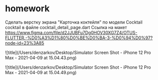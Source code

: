 # homework

Сделать верстку экрана "Карточка коктейля" по модели Cocktail cocktail в файле cocktail_detail_page.dart
Ссылка на макет https://www.figma.com/file/d2JJUBFu7Dg0HOV30XG7Z4/OTUS-FLUTTER.-%D0%A3%D1%80%D0%BE%D0%BA-3-%D0%94%D0%97?node-id=23%3A85


![title](/Users/denzarkov/Desktop/Simulator Screen Shot - iPhone 12 Pro Max - 2021-04-09 at 15.04.43.png)

![title](/Users/denzarkov/Desktop/Simulator Screen Shot - iPhone 12 Pro Max - 2021-04-09 at 15.04.49.png)